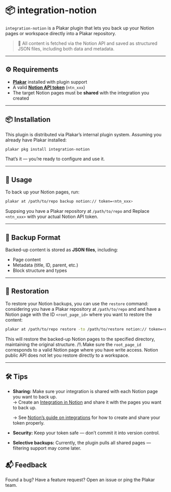 # 📦 integration-notion

`integration-notion` is a Plakar plugin that lets you back up your Notion pages or workspace directly into a Plakar repository.

> 🔐 All content is fetched via the Notion API and saved as structured JSON files, including both data and metadata.

---

## ⚙️ Requirements

- [**Plakar**](https://github.com/politaire/plakar) installed with plugin support
- A valid [**Notion API token**](https://www.notion.com/my-integrations) (`ntn_xxx`)  
- The target Notion pages must be **shared** with the integration you created
---

## 📦 Installation

This plugin is distributed via Plakar’s internal plugin system. Assuming you already have Plakar installed:

```bash
plakar pkg install integration-notion
```

That’s it — you’re ready to configure and use it.

---

## 🚀 Usage

To back up your Notion pages, run:

```bash
plakar at /path/to/repo backup notion:// token=<ntn_xxx>
```

Suppsing you have a Plakar repository at `/path/to/repo` and Replace `<ntn_xxx>` with your actual Notion API token.

---

## 📂 Backup Format

Backed-up content is stored as **JSON files**, including:
- Page content
- Metadata (title, ID, parent, etc.)
- Block structure and types

---

## 🔄 Restoration

To restore your Notion backups, you can use the `restore` command:
considering you have a Plakar repository at `/path/to/repo` and and have a Notion page with the ID `<root_page_id>` where you want to restore the content:

```bash
plakar at /path/to/repo restore -to /path/to/restore notion:// token=<ntn_xxx> rootID=<root_page_id> <snapshot_id>
```

This will restore the backed-up Notion pages to the specified directory, maintaining the original structure.
/!\ Make sure the `root_page_id` corresponds to a valid Notion page where you have write access. Notion public API does not let you restore directly to a workspace.

---

## 🛠️ Tips

- **Sharing:** Make sure your integration is shared with each Notion page you want to back up.  
  → Create an [Integration in Notion](https://www.notion.com/my-integrations) and share it with the pages you want to back up.

  → See [Notion’s guide on integrations](https://developers.notion.com/docs/getting-started#step-1-create-an-integration) for how to create and share your token properly.
- **Security:** Keep your token safe — don’t commit it into version control.
- **Selective backups:** Currently, the plugin pulls all shared pages — filtering support may come later.

## 📬 Feedback

Found a bug? Have a feature request? Open an issue or ping the Plakar team.
